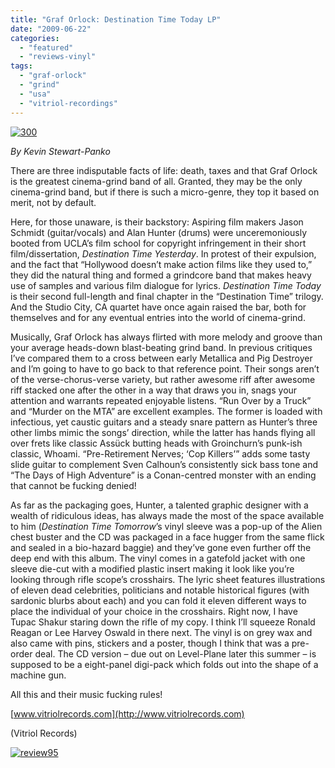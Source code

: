 ```yaml
---
title: "Graf Orlock: Destination Time Today LP"
date: "2009-06-22"
categories: 
  - "featured"
  - "reviews-vinyl"
tags: 
  - "graf-orlock"
  - "grind"
  - "usa"
  - "vitriol-recordings"
---
```


[![300](http://www.hellbound.ca/wp-content/uploads/2009/06/300.JPG "300")](http://www.hellbound.ca/wp-content/uploads/2009/06/300.JPG)

_By Kevin Stewart-Panko_

There are three indisputable facts of life: death, taxes and that Graf Orlock is the greatest cinema-grind band of all. Granted, they may be the only cinema-grind band, but if there is such a micro-genre, they top it based on merit, not by default.

Here, for those unaware, is their backstory: Aspiring film makers Jason Schmidt (guitar/vocals) and Alan Hunter (drums) were unceremoniously booted from UCLA’s film school for copyright infringement in their short film/dissertation, _Destination Time Yesterday_. In protest of their expulsion, and the fact that “Hollywood doesn’t make action films like they used to,” they did the natural thing and formed a grindcore band that makes heavy use of samples and various film dialogue for lyrics. _Destination Time Today_ is their second full-length and final chapter in the “Destination Time” trilogy. And the Studio City, CA quartet have once again raised the bar, both for themselves and for any eventual entries into the world of cinema-grind.

Musically, Graf Orlock has always flirted with more melody and groove than your average heads-down blast-beating grind band. In previous critiques I’ve compared them to a cross between early Metallica and Pig Destroyer and I’m going to have to go back to that reference point. Their songs aren’t of the verse-chorus-verse variety, but rather awesome riff after awesome riff stacked one after the other in a way that draws you in, snags your attention and warrants repeated enjoyable listens. “Run Over by a Truck” and “Murder on the MTA” are excellent examples. The former is loaded with infectious, yet caustic guitars and a steady snare pattern as Hunter’s three other limbs mimic the songs’ direction, while the latter has hands flying all over frets like classic Assück butting heads with Groinchurn’s punk-ish classic, Whoami. “Pre-Retirement Nerves; ‘Cop Killers’” adds some tasty slide guitar to complement Sven Calhoun’s consistently sick bass tone and “The Days of High Adventure” is a Conan-centred monster with an ending that cannot be fucking denied!

As far as the packaging goes, Hunter, a talented graphic designer with a wealth of ridiculous ideas, has always made the most of the space available to him (_Destination Time Tomorrow_’s vinyl sleeve was a pop-up of the Alien chest buster and the CD was packaged in a face hugger from the same flick and sealed in a bio-hazard baggie) and they’ve gone even further off the deep end with this album. The vinyl comes in a gatefold jacket with one sleeve die-cut with a modified plastic insert making it look like you’re looking through rifle scope’s crosshairs. The lyric sheet features illustrations of eleven dead celebrities, politicians and notable historical figures (with sardonic blurbs about each) and you can fold it eleven different ways to place the individual of your choice in the crosshairs. Right now, I have Tupac Shakur staring down the rifle of my copy. I think I’ll squeeze Ronald Reagan or Lee Harvey Oswald in there next. The vinyl is on grey wax and also came with pins, stickers and a poster, though I think that was a pre-order deal. The CD version – due out on Level-Plane later this summer – is supposed to be a eight-panel digi-pack which folds out into the shape of a machine gun.

All this and their music fucking rules!

[www.vitriolrecords.com](http://www.vitriolrecords.com)

(Vitriol Records)

[![review95](http://www.hellbound.ca/wp-content/uploads/2009/06/review95.png "review95")](http://www.hellbound.ca/wp-content/uploads/2009/06/review95.png)
